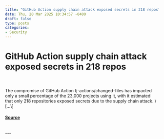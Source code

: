 ```yaml
---
title: "GitHub Action supply chain attack exposed secrets in 218 repos"
date: Thu, 20 Mar 2025 10:34:57 -0400
draft: false
type: posts
categories: 
- Security
---
```

# GitHub Action supply chain attack exposed secrets in 218 repos

<br/>

<br/>
The compromise of GitHub Action tj-actions/changed-files has impacted only a small percentage of the 23,000 projects using it, with it estimated that only 218 repositories exposed secrets due to the supply chain attack. \[...\]

#### [Source](https://www.bleepingcomputer.com/news/security/github-action-supply-chain-attack-exposed-secrets-in-218-repos/)

<br/>
---
